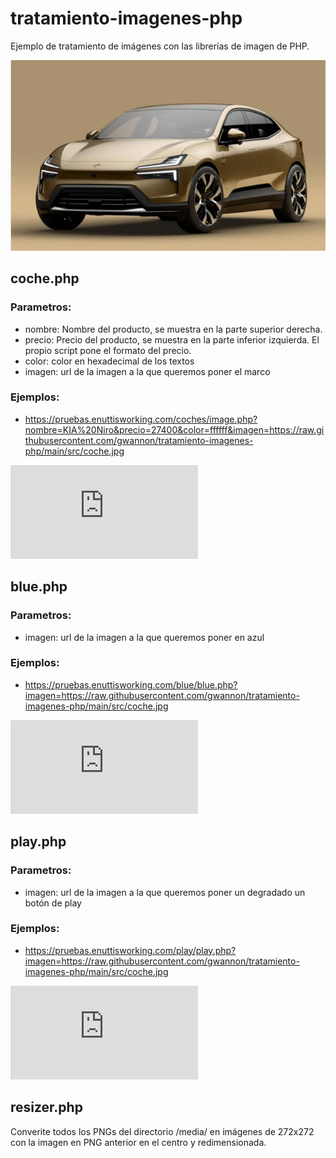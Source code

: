 # tratamiento-imagenes-php
Ejemplo de tratamiento de imágenes con las librerías de imagen de PHP.

![Imagen original](https://raw.githubusercontent.com/gwannon/tratamiento-imagenes-php/main/src/coche.jpg)

## coche.php

### Parametros:
* nombre: Nombre del producto, se muestra en la parte superior derecha.
* precio: Precio del producto, se muestra en la parte inferior izquierda. El propio script pone el formato del precio.
* color: color en hexadecimal de los textos
* imagen: url de la imagen a la que queremos poner el marco 

### Ejemplos:
* https://pruebas.enuttisworking.com/coches/image.php?nombre=KIA%20Niro&precio=27400&color=ffffff&imagen=https://raw.githubusercontent.com/gwannon/tratamiento-imagenes-php/main/src/coche.jpg

![Coche con marco](https://pruebas.enuttisworking.com/coches/image.php?nombre=KIA%20Niro&precio=27400&color=ffffff&imagen=https://raw.githubusercontent.com/gwannon/tratamiento-imagenes-php/main/src/coche.jpg)

## blue.php

### Parametros:
* imagen: url de la imagen a la que queremos poner en azul

### Ejemplos:
* https://pruebas.enuttisworking.com/blue/blue.php?imagen=https://raw.githubusercontent.com/gwannon/tratamiento-imagenes-php/main/src/coche.jpg

![Coche Azul](https://pruebas.enuttisworking.com/blue/blue.php?imagen=https://raw.githubusercontent.com/gwannon/tratamiento-imagenes-php/main/src/coche.jpg)

## play.php

### Parametros:
* imagen: url de la imagen a la que queremos poner un degradado un botón de play 

### Ejemplos:
* https://pruebas.enuttisworking.com/play/play.php?imagen=https://raw.githubusercontent.com/gwannon/tratamiento-imagenes-php/main/src/coche.jpg

![Coche con Play](https://pruebas.enuttisworking.com/play/play.php?imagen=https://raw.githubusercontent.com/gwannon/tratamiento-imagenes-php/main/src/coche.jpg)


## resizer.php
Converite todos los PNGs del directorio /media/ en imágenes de 272x272 con la imagen en PNG anterior en el centro y redimensionada.
